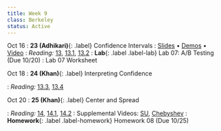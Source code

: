 ```yaml
---
title: Week 9
class: Berkeley
status: Active
---
```


Oct 16
: **23 (Adhikari)**{: .label} Confidence Intervals
  : [Slides](https://docs.google.com/presentation/d/1PRwG2drZqF3XJSBA0XYHPc7jkYsbxut4Usjklck7AEE/edit?usp=sharing) &#8226; [Demos](https://data8.datahub.berkeley.edu/hub/user-redirect/git-pull?repo=https%3A%2F%2Fgithub.com%2Fdata-8%2Fmaterials-fa23&urlpath=tree%2Fmaterials-fa23%2Flec%2Flec23%2Fdata8_fa23_lec23.ipynb&branch=main) &#8226; [Video](https://bcourses.berkeley.edu/courses/1528314/external_tools/78985)
: *Reading:* [13](https://inferentialthinking.com/chapters/13/Estimation.html), [13.1](https://inferentialthinking.com/chapters/13/1/Percentiles.html), [13.2](https://inferentialthinking.com/chapters/13/2/Bootstrap.html)
: **Lab**{: .label .label-lab} Lab 07: A/B Testing (Due 10/20)
  : Lab 07 Worksheet

Oct 18
: **24 (Khan)**{: .label} Interpreting Confidence
  <!-- : [Slides]() &#8226; [Demos]()-->
   <!-- &#8226; [Video](https://bcourses.berkeley.edu/courses/1528314/external_tools/78985) -->
: *Reading:* [13.3](https://inferentialthinking.com/chapters/13/3/Confidence_Intervals.html), [13.4](https://inferentialthinking.com/chapters/13/4/Using_Confidence_Intervals.html)

Oct 20
: **25 (Khan)**{: .label} Center and Spread
  <!-- : [Slides]() &#8226; [Demos]()-->
   <!-- &#8226; [Video](https://bcourses.berkeley.edu/courses/1528314/external_tools/78985) -->
: *Reading:* [14](https://inferentialthinking.com/chapters/14/Why_the_Mean_Matters.html), [14.1](https://inferentialthinking.com/chapters/14/1/Properties_of_the_Mean.html), [14.2](https://inferentialthinking.com/chapters/14/2/Variability.html)
  : Supplemental Videos: [SU](https://youtu.be/5R7D1a8ek-w), [Chebyshev](https://youtu.be/Cl01jt8e0JI) 
: **Homework**{: .label .label-homework} Homework 08 (Due 10/25)

